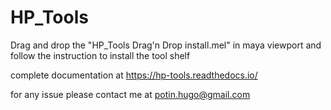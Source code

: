 # HP_Tools

Drag and drop the "HP_Tools Drag'n Drop install.mel" in maya viewport
and follow the instruction to install the tool shelf

complete documentation at https://hp-tools.readthedocs.io/

for any issue please contact me at potin.hugo@gmail.com

